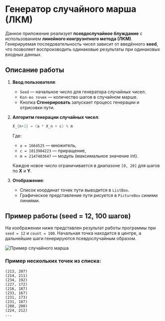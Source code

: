 # Генератор случайного марша (ЛКМ)

Данное приложение реализует **псевдослучайное блуждание** с использованием **линейного конгруэнтного метода (ЛКМ)**. Генерируемая последовательность чисел зависит от введённого **seed**, что позволяет воспроизводить одинаковые результаты при одинаковых входных данных.

## Описание работы

1. **Ввод пользователя**:
   - `Seed` — начальное число для генератора случайных чисел.
   - `Кол-во точек` — количество шагов в случайном марше.
   - Кнопка **Сгенерировать** запускает процесс генерации и отрисовки пути.

2. **Алгоритм генерации случайных чисел**:
   
   ```csharp
   X_{n+1} = (a * X_n + c) % m
   ```
   
   Где:
   - `a = 1664525` — множитель,
   - `c = 1013904223` — приращение,
   - `m = 2147483647` — модуль (максимальное значение int).

   Каждое новое число ограничивается в диапазоне `[0, 20]` для шагов по **X** и **Y**.

3. **Отображение**:
   - Список координат точек пути выводится в `ListBox`.
   - Графическое представление пути рисуется в `PictureBox` синими линиями.

## Пример работы (seed = 12, 100 шагов)

На изображении ниже представлен результат работы программы при `seed = 12` и `count = 100`. Начальная точка находится в центре, а дальнейшие шаги генерируются псевдослучайным образом.

![Пример случайного марша](Screenshot_11.png)

### Пример нескольких точек из списка:
```
(213, 207)
(214, 211)
(234, 192)
(227, 172)
(216, 187)
(233, 167)
(231, 173)
(231, 187)
(208, 200)
(224, 212)
...
```



